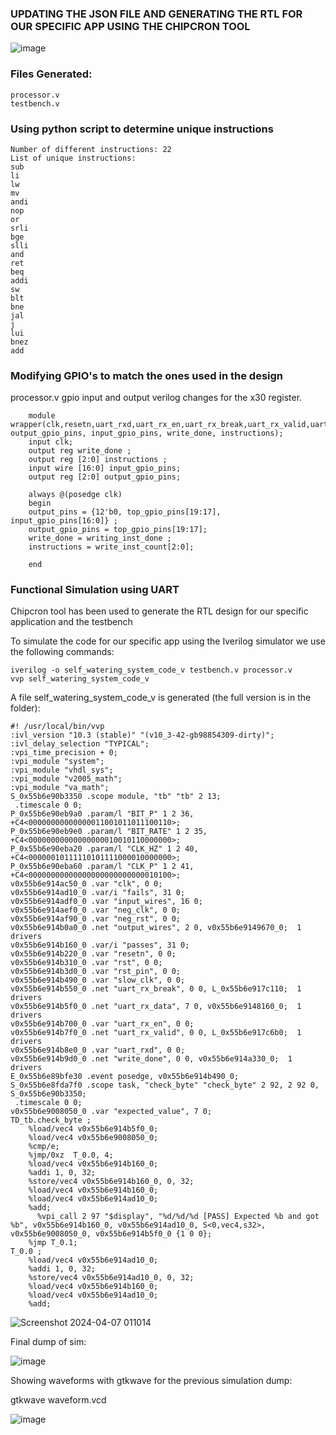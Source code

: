 ### UPDATING THE JSON FILE AND GENERATING THE RTL FOR OUR SPECIFIC APP USING THE CHIPCRON TOOL

![image](https://github.com/joses-bot/vsdiat_workshop/assets/83429049/a4204484-7141-4ac4-b5fa-d5b7179364a5)


### Files Generated:

```
processor.v
testbench.v

```

### Using python script to determine unique instructions

```
Number of different instructions: 22
List of unique instructions:
sub
li
lw
mv
andi
nop
or
srli
bge
slli
and
ret
beq
addi
sw
blt
bne
jal
j
lui
bnez
add
```

### Modifying GPIO's to match the ones used in the design

processor.v gpio input and output verilog changes for the x30 register.

```
    module wrapper(clk,resetn,uart_rxd,uart_rx_en,uart_rx_break,uart_rx_valid,uart_rx_data, output_gpio_pins, input_gpio_pins, write_done, instructions);
    input clk;
    output reg write_done ; 
    output reg [2:0] instructions ; 
    input wire [16:0] input_gpio_pins;
    output reg [2:0] output_gpio_pins;  
```

```
    always @(posedge clk) 
    begin
    output_pins = {12'b0, top_gpio_pins[19:17],  input_gpio_pins[16:0]} ; 
    output_gpio_pins = top_gpio_pins[19:17]; 
    write_done = writing_inst_done ; 
    instructions = write_inst_count[2:0]; 

    end 
```

### Functional Simulation using UART

Chipcron tool has been used to generate the RTL design for our specific application and the testbench 

To simulate the code for our specific app using the Iverilog simulator we use the following commands:

```
iverilog -o self_watering_system_code_v testbench.v processor.v
vvp self_watering_system_code_v

```
A file self_watering_system_code_v is generated (the full version is in the folder):

```
#! /usr/local/bin/vvp
:ivl_version "10.3 (stable)" "(v10_3-42-gb98854309-dirty)";
:ivl_delay_selection "TYPICAL";
:vpi_time_precision + 0;
:vpi_module "system";
:vpi_module "vhdl_sys";
:vpi_module "v2005_math";
:vpi_module "va_math";
S_0x55b6e90b3350 .scope module, "tb" "tb" 2 13;
 .timescale 0 0;
P_0x55b6e90eb9a0 .param/l "BIT_P" 1 2 36, +C4<00000000000000011001011011100110>;
P_0x55b6e90eb9e0 .param/l "BIT_RATE" 1 2 35, +C4<00000000000000000010010110000000>;
P_0x55b6e90eba20 .param/l "CLK_HZ" 1 2 40, +C4<00000010111110101111000010000000>;
P_0x55b6e90eba60 .param/l "CLK_P" 1 2 41, +C4<00000000000000000000000000010100>;
v0x55b6e914ac50_0 .var "clk", 0 0;
v0x55b6e914ad10_0 .var/i "fails", 31 0;
v0x55b6e914adf0_0 .var "input_wires", 16 0;
v0x55b6e914aef0_0 .var "neg_clk", 0 0;
v0x55b6e914af90_0 .var "neg_rst", 0 0;
v0x55b6e914b0a0_0 .net "output_wires", 2 0, v0x55b6e9149670_0;  1 drivers
v0x55b6e914b160_0 .var/i "passes", 31 0;
v0x55b6e914b220_0 .var "resetn", 0 0;
v0x55b6e914b310_0 .var "rst", 0 0;
v0x55b6e914b3d0_0 .var "rst_pin", 0 0;
v0x55b6e914b490_0 .var "slow_clk", 0 0;
v0x55b6e914b550_0 .net "uart_rx_break", 0 0, L_0x55b6e917c110;  1 drivers
v0x55b6e914b5f0_0 .net "uart_rx_data", 7 0, v0x55b6e9148160_0;  1 drivers
v0x55b6e914b700_0 .var "uart_rx_en", 0 0;
v0x55b6e914b7f0_0 .net "uart_rx_valid", 0 0, L_0x55b6e917c6b0;  1 drivers
v0x55b6e914b8e0_0 .var "uart_rxd", 0 0;
v0x55b6e914b9d0_0 .net "write_done", 0 0, v0x55b6e914a330_0;  1 drivers
E_0x55b6e89bfe30 .event posedge, v0x55b6e914b490_0;
S_0x55b6e8fda7f0 .scope task, "check_byte" "check_byte" 2 92, 2 92 0, S_0x55b6e90b3350;
 .timescale 0 0;
v0x55b6e9008050_0 .var "expected_value", 7 0;
TD_tb.check_byte ;
    %load/vec4 v0x55b6e914b5f0_0;
    %load/vec4 v0x55b6e9008050_0;
    %cmp/e;
    %jmp/0xz  T_0.0, 4;
    %load/vec4 v0x55b6e914b160_0;
    %addi 1, 0, 32;
    %store/vec4 v0x55b6e914b160_0, 0, 32;
    %load/vec4 v0x55b6e914b160_0;
    %load/vec4 v0x55b6e914ad10_0;
    %add;
	  %vpi_call 2 97 "$display", "%d/%d/%d [PASS] Expected %b and got %b", v0x55b6e914b160_0, v0x55b6e914ad10_0, S<0,vec4,s32>, v0x55b6e9008050_0, v0x55b6e914b5f0_0 {1 0 0};
    %jmp T_0.1;
T_0.0 ;
    %load/vec4 v0x55b6e914ad10_0;
    %addi 1, 0, 32;
    %store/vec4 v0x55b6e914ad10_0, 0, 32;
    %load/vec4 v0x55b6e914b160_0;
    %load/vec4 v0x55b6e914ad10_0;
    %add;

```

![Screenshot 2024-04-07 011014](https://github.com/joses-bot/vsdiat_workshop/assets/83429049/fbd82d28-5b39-4d2c-8a15-a14bc190ff64)

Final dump of sim:


![image](https://github.com/joses-bot/vsdiat_workshop/assets/83429049/f73eb55d-3368-4b9c-92ac-521b0d2ecf28)

Showing waveforms with gtkwave for the previous simulation dump:

gtkwave waveform.vcd

![image](https://github.com/joses-bot/vsdiat_workshop/assets/83429049/ed31796c-48a5-4bb8-a3e8-bfe3365d2564)





